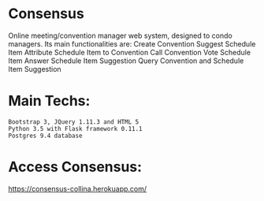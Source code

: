# Consensus

Online meeting/convention manager web system, designed to condo managers. Its main functionalities are:
    Create Convention
    Suggest Schedule Item
    Attribute Schedule Item to Convention
    Call Convention
    Vote Schedule Item
    Answer Schedule Item Suggestion
    Query Convention and Schedule Item Suggestion

# Main Techs:
    Bootstrap 3, JQuery 1.11.3 and HTML 5
    Python 3.5 with Flask framework 0.11.1
    Postgres 9.4 database

# Access Consensus: 
https://consensus-collina.herokuapp.com/
